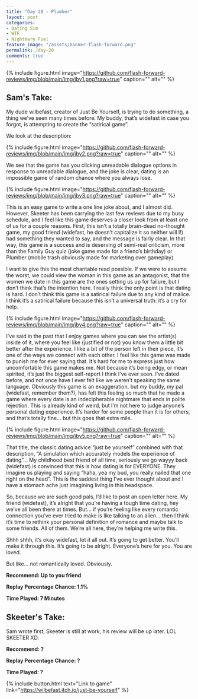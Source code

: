 ```yaml
---
title: "Day 20 - Plumber"
layout: post
categories:
- Dating Sim
- WTF
- Nightmare Fuel
feature_image: "/assets/banner-flash-forward.png"
permalink: /day-20
comments: true
---
```


{% include figure.html image="https://github.com/flash-forward-reviews/img/blob/main/img/jby1.png?raw=true" caption="" alt="" %}

## Sam's Take:

My dude wilbefast, creator of Just Be Yourself, is trying to do something, a thing we’ve seen many times before. My buddy, that’s widefast in case you forgot, is attempting to create the “satirical game”.

We look at the description:

{% include figure.html image="https://github.com/flash-forward-reviews/img/blob/main/img/jby2.png?raw=true" caption="" alt="" %}

We see that the game has you clicking unreadable dialogue options in response to unreadable dialogue, and the joke is clear, dating is an impossible game of random chance where you always lose.

{% include figure.html image="https://github.com/flash-forward-reviews/img/blob/main/img/jby3.png?raw=true" caption="" alt="" %}

This is an easy game to write a one line joke about, and I almost did. However, Skeeter has been carrying the last few reviews due to my busy schedule, and I feel like this game deserves a closer look from at least one of us for a couple reasons. First, this isn’t a totally brain-dead no-thought game, my good friend (widefast, he doesn’t capitalize it so neither will I!) had something they wanted to say, and the message is fairly clear. In that way, this game is a success and is deserving of semi-real criticism, more than the Family Guy quiz (joke game made for a friend’s birthday) or Plumber (mobile trash obviously made for marketing over gameplay).

I want to give this the most charitable read possible. If we were to assume the worst, we could view the woman in this game as an antagonist, that the women we date in this game are the ones setting us up for failure, but I don’t think that’s the intention here. I really think the only point is that dating is hard. I don’t think this game is a satirical failure due to any kind of malice. I think it’s a satirical failure because this isn’t a universal truth: it’s a cry for help.

{% include figure.html image="https://github.com/flash-forward-reviews/img/blob/main/img/jby4.png?raw=true" caption="" alt="" %}

I’ve said in the past that I enjoy games where you can see the artist(s) inside of it, where you feel like (justified or not) you know them a little bit better after the experience. I like a bit of the person left in their piece, it’s one of the ways we connect with each other. I feel like this game was made to punish me for ever saying that. It’s hard for me to express just how uncomfortable this game makes me. Not because it’s being edgy, or mean spirited, it’s just the biggest self-report I think I’ve ever seen. I’ve dated before, and not once have I ever felt like we weren’t speaking the same language. Obviously this game is an exaggeration, but my buddy, my pal (widefast, remember them?), has felt this feeling so much that he made a game where every date is an indecipherable nightmare that ends in polite rejection. This is already kind of weird, but I’m not here to judge anyone’s personal dating experience. It’s harder for some people than it is for others, and that’s totally fine... but this goes that extra mile.

{% include figure.html image="https://github.com/flash-forward-reviews/img/blob/main/img/jby5.png?raw=true" caption="" alt="" %}

That title, the classic dating advice “just be yourself” combined with that description, “A simulation which accurately models the experience of dating”... My childhood best friend of all time, seriously we go wayyy back (widefast) is convinced that this is how dating is for EVERYONE. They imagine us playing and saying “haha, yea my bud, you really nailed that one right on the head”. This is the saddest thing I’ve ever thought about and I have a stomach ache just imagining living in this headspace.

So, because we are such good pals, I’d like to post an open letter here. My friend (widefast), it’s alright that you’re having a tough time dating, hey we’ve all been there at times. But... if you’re feeling like every romantic connection you’ve ever tried to make is like talking to an alien... then I think it’s time to rethink your personal definition of romance and maybe talk to some friends. All of them. We’re all here, they’re helping me write this.

Shhh shhh, it’s okay widefast, let it all out. It’s going to get better. You’ll make it through this. It’s going to be alright. Everyone’s here for you. You are loved.

But like... not romantically loved. Obviously.

**Recommend: Up to you friend**

**Replay Percentage Chance: 1.1%**

**Time Played: 7 Minutes**

## Skeeter's Take:

Sam wrote first, Skeeter is still at work, his review will be up later. LOL SKEETER XD.

**Recommend: ?**

**Replay Percentage Chance: ?**

**Time Played: ?**

{% include button.html text="Link to game" link="https://wilbefast.itch.io/just-be-yourself" %}